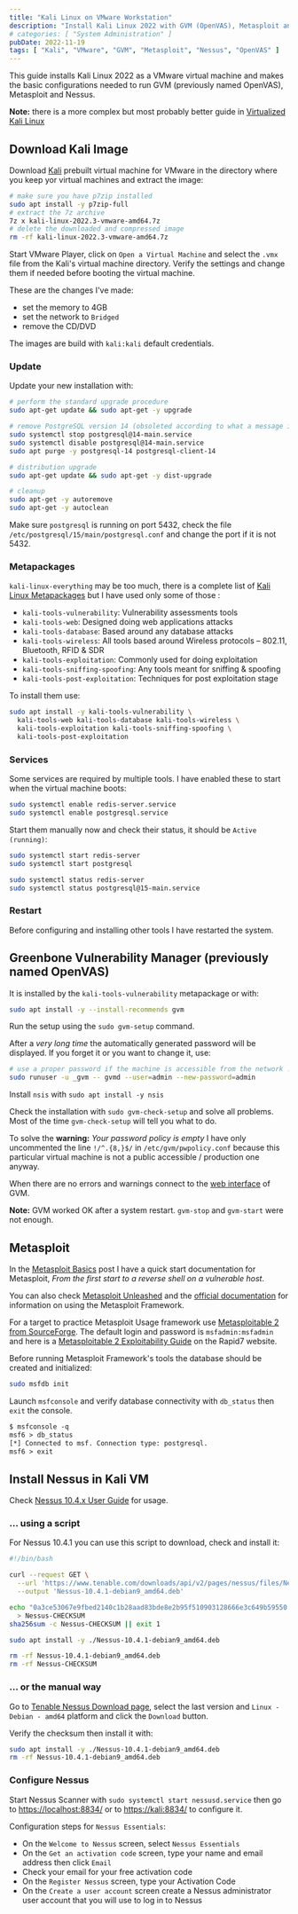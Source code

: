 ```yaml
---
title: "Kali Linux on VMware Workstation"
description: "Install Kali Linux 2022 with GVM (OpenVAS), Metasploit and Nessus on VMWare Workstation Player"
# categories: [ "System Administration" ]
pubDate: 2022-11-19
tags: [ "Kali", "VMware", "GVM", "Metasploit", "Nessus", "OpenVAS" ]
---
```


This guide installs Kali Linux 2022 as a VMware virtual machine and makes the basic configurations needed to run GVM (previously named OpenVAS), Metasploit and Nessus.

**Note:** there is a more complex but most probably better guide in [Virtualized Kali Linux](/blog/virtual_kali)

## Download Kali Image

Download [Kali](https://www.kali.org/get-kali/) prebuilt virtual machine for VMware in the directory where you keep yor virtual machines and extract the image:

```sh
# make sure you have p7zip installed
sudo apt install -y p7zip-full
# extract the 7z archive
7z x kali-linux-2022.3-vmware-amd64.7z
# delete the downloaded and compressed image
rm -rf kali-linux-2022.3-vmware-amd64.7z
```

Start VMware Player, click on `Open a Virtual Machine` and select the `.vmx` file from the Kali's virtual machine directory.
Verify the settings and change them if needed before booting the virtual machine.

These are the changes I've made:

- set the memory to 4GB
- set the network to `Bridged`
- remove the CD/DVD

The images are build with `kali:kali` default credentials.

### Update

Update your new installation with:

```sh
# perform the standard upgrade procedure
sudo apt-get update && sudo apt-get -y upgrade

# remove PostgreSQL version 14 (obsoleted according to what a message in the previous step told)
sudo systemctl stop postgresql@14-main.service
sudo systemctl disable postgresql@14-main.service
sudo apt purge -y postgresql-14 postgresql-client-14

# distribution upgrade
sudo apt-get update && sudo apt-get -y dist-upgrade

# cleanup
sudo apt-get -y autoremove
sudo apt-get -y autoclean
```

Make sure `postgresql` is running on port 5432, check the file `/etc/postgresql/15/main/postgresql.conf` and change the port if it is not 5432.

### Metapackages

`kali-linux-everything` may be too much, there is a complete list of [Kali Linux Metapackages](https://www.kali.org/docs/general-use/metapackages/) but I have used only some of those :

- `kali-tools-vulnerability`: Vulnerability assessments tools
- `kali-tools-web`: Designed doing web applications attacks
- `kali-tools-database`: Based around any database attacks
- `kali-tools-wireless`: All tools based around Wireless protocols – 802.11, Bluetooth, RFID & SDR
- `kali-tools-exploitation`: Commonly used for doing exploitation
- `kali-tools-sniffing-spoofing`: Any tools meant for sniffing & spoofing
- `kali-tools-post-exploitation`: Techniques for post exploitation stage

To install them use:

```sh
sudo apt install -y kali-tools-vulnerability \
  kali-tools-web kali-tools-database kali-tools-wireless \
  kali-tools-exploitation kali-tools-sniffing-spoofing \
  kali-tools-post-exploitation
```

### Services

Some services are required by multiple tools. I have enabled these to start when the virtual machine boots:

```sh
sudo systemctl enable redis-server.service
sudo systemctl enable postgresql.service
```

Start them manually now and check their status, it should be `Active (running)`:

```sh
sudo systemctl start redis-server
sudo systemctl start postgresql

sudo systemctl status redis-server
sudo systemctl status postgresql@15-main.service
```

### Restart

Before configuring and installing other tools I have restarted the system.

## Greenbone Vulnerability Manager (previously named OpenVAS)

It is installed by the `kali-tools-vulnerability` metapackage or with:

```sh
sudo apt install -y --install-recommends gvm
```

Run the setup using the `sudo gvm-setup` command.

After a *very long time* the automatically generated password will be displayed. If you forget it or you want to change it, use:

```sh
# use a proper password if the machine is accessible from the network !
sudo runuser -u _gvm -- gvmd --user=admin --new-password=admin
```

Install `nsis` with `sudo apt install -y nsis`

Check the installation with `sudo gvm-check-setup` and solve all problems.
Most of the time `gvm-check-setup` will tell you what to do.

To solve the **warning:** *Your password policy is empty* I have only uncommented the line `!/^.{8,}$/` in `/etc/gvm/pwpolicy.conf` because this particular virtual machine is not a public accessible / production one anyway.

When there are no errors and warnings connect to the [web interface](https://127.0.0.1:9392) of GVM.

**Note:** GVM worked OK after a system restart. `gvm-stop` and `gvm-start` were not enough.

## Metasploit

In the [Metasploit Basics](/blog/metasploit_basics) post I have a quick start documentation for Metasploit, *From the first start to a reverse shell on a vulnerable host*.

You can also check [Metasploit Unleashed](https://www.offensive-security.com/metasploit-unleashed/) and the [official documentation](https://docs.rapid7.com/metasploit/) for information on using the Metasploit Framework.

For a target to practice Metasploit Usage framework use [Metasploitable 2 from SourceForge](http://sourceforge.net/projects/metasploitable/files/Metasploitable2/). The default login and password is `msfadmin:msfadmin` and here is a [Metasploitable 2 Exploitability Guide](https://community.rapid7.com/docs/DOC-1875) on the Rapid7 website.

Before running Metasploit Framework's tools the database should be created and initialized:

```sh
sudo msfdb init
```

Launch `msfconsole` and verify database connectivity with `db_status` then `exit` the console.

```txt
$ msfconsole -q
msf6 > db_status
[*] Connected to msf. Connection type: postgresql.
msf6 > exit
```

## Install Nessus in Kali VM

Check [Nessus 10.4.x User Guide](https://docs.tenable.com/nessus/Content/GettingStarted.htm) for usage.

### ... using a script

For Nessus 10.4.1 you can use this script to download, check and install it:

```sh
#!/bin/bash

curl --request GET \
  --url 'https://www.tenable.com/downloads/api/v2/pages/nessus/files/Nessus-10.4.1-debian9_amd64.deb' \
  --output 'Nessus-10.4.1-debian9_amd64.deb'

echo "0a3ce53067e9fbed2140c1b28aad83bde8e2b95f510903128666e3c649b59550 *Nessus-10.4.1-debian9_amd64.deb" \
  > Nessus-CHECKSUM
sha256sum -c Nessus-CHECKSUM || exit 1

sudo apt install -y ./Nessus-10.4.1-debian9_amd64.deb

rm -rf Nessus-10.4.1-debian9_amd64.deb
rm -rf Nessus-CHECKSUM
```

### ... or the manual way

Go to [Tenable Nessus Download page](https://www.tenable.com/downloads/nessus), select the last version and `Linux - Debian - amd64` platform and click the `Download` button.

Verify the checksum then install it with:

```sh
sudo apt install -y ./Nessus-10.4.1-debian9_amd64.deb
rm -rf Nessus-10.4.1-debian9_amd64.deb
```

### Configure Nessus

Start Nessus Scanner with `sudo systemctl start nessusd.service` then go to [https://localhost:8834/](https://localhost:8834/) or to [https://kali:8834/](https://kali:8834/) to configure it.

Configuration steps for `Nessus Essentials`:

- On the `Welcome to Nessus` screen, select `Nessus Essentials`
- On the `Get an activation code` screen, type your name and email address then click `Email`
- Check your email for your free activation code
- On the `Register Nessus` screen, type your Activation Code
- On the `Create a user account` screen create a Nessus administrator user account that you will use to log in to Nessus
